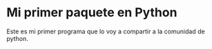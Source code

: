
# Mi primer paquete en Python

Este es mi primer programa que lo voy a  compartir a la comunidad de python.
